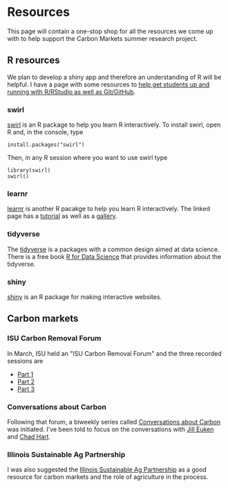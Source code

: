 # Resources

This page will contain a one-stop shop for all the resources we come up with to
help support the Carbon Markets summer research project. 

## R resources

We plan to develop a shiny app and therefore an understanding of R will be 
helpful. 
I have a page with some resources to [help get students up and running with 
R/RStudio as well as Git/GitHub](https://www.jarad.me/teaching/2017/08/31/getting-started-with-R-and-Git-GitHub.html). 


### swirl

[swirl](https://cran.r-project.org/web/packages/swirl/index.html) is an R 
package to help you learn R interactively. To install swirl, open R and, 
in the console, type 

    install.packages("swirl")
    
Then, in any R session where you want to use swirl type

    library(swirl)
    swirl()
    

### learnr

[learnr](https://cran.r-project.org/web/packages/learnr/index.html) is another
R pacakge to help you learn R interactively. The linked page has a 
[tutorial](https://shiny.rstudio.com/tutorial/)
as well as a 
[gallery](https://shiny.rstudio.com/gallery/). 



### tidyverse

The [tidyverse](https://www.tidyverse.org/) is a packages with a common design
aimed at data science. 
There is a free book [R for Data Science](https://r4ds.had.co.nz/) that provides
information about the tidyverse. 


### shiny

[shiny](https://shiny.rstudio.com/) 
is an R package for making interactive websites. 


## Carbon markets

### ISU Carbon Removal Forum

In March, ISU held an "ISU Carbon Removal Forum" and the three recorded sessions
are 

- [Part 1](https://youtu.be/VPfZwfUYCog)
- [Part 2](https://youtu.be/IJWoe598yU0)
- [Part 3](https://youtu.be/_w6PskAx6oI)

### Conversations about Carbon

Following that forum, a biweekly series called 
[Conversations about Carbon](https://www.biorenew.iastate.edu/conversations-about-carbon/) 
was initiated. 
I've been told to focus on the conversations with 
[Jill Euken](https://www.youtube.com/watch?v=SYiFQp7cH9o&ab_channel=Rolebiorenew) 
and 
[Chad Hart](https://www.youtube.com/watch?v=onuV2ZkUlyk&ab_channel=Rolebiorenew). 

### Illinois Sustainable Ag Partnership

I was also suggested the [Illinois Sustainable Ag Partnership](https://ilsustainableag.org/)
as a good resource for carbon markets and the role of agriculture in the process. 